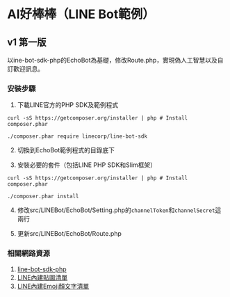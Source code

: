 # AI好棒棒（LINE Bot範例）

## v1 第一版

以ine-bot-sdk-php的EchoBot為基礎，修改Route.php，實現偽人工智慧以及自訂歡迎訊息。

### 安裝步驟

1. 下載LINE官方的PHP SDK及範例程式

`curl -sS https://getcomposer.org/installer | php # Install composer.phar`

`./composer.phar require linecorp/line-bot-sdk`

2. 切換到EchoBot範例程式的目錄底下

3. 安裝必要的套件（包括LINE PHP SDK和Slim框架）

`curl -sS https://getcomposer.org/installer | php # Install composer.phar`

`./composer.phar install`

4. 修改src/LINEBot/EchoBot/Setting.php的`channelToken`和`channelSecret`這兩行

5. 更新src/LINEBot/EchoBot/Route.php

### 相關網路資源

1. [line-bot-sdk-php](https://github.com/line/line-bot-sdk-php)
2. [LINE內建貼圖清單](https://devdocs.line.me/files/sticker_list.pdf)
3. [LINE內建Emoji顏文字清單](https://developers.line.biz/media/messaging-api/emoji-list.pdf)
